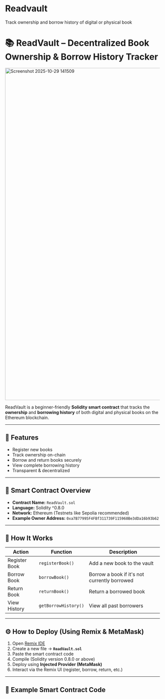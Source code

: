 # Readvault
Track ownership and borrow history of digital or physical book
# 📚 ReadVault – Decentralized Book Ownership & Borrow History Tracker

<img width="1920" height="1080" alt="Screenshot 2025-10-29 141509" src="https://github.com/user-attachments/assets/907de6ce-c4fc-47d4-9608-242285e9369f" />





ReadVault is a beginner-friendly **Solidity smart contract** that tracks the **ownership** and **borrowing history** of both digital and physical books on the Ethereum blockchain.  

---

## 🚀 Features  
- Register new books  
- Track ownership on-chain  
- Borrow and return books securely  
- View complete borrowing history  
- Transparent & decentralized  

---

## 🧠 Smart Contract Overview  

- **Contract Name:** `ReadVault.sol`  
- **Language:** Solidity ^0.8.0  
- **Network:** Ethereum (Testnets like Sepolia recommended)  
- **Example Owner Address:** `0xa7B77995F4FBf311739F115960Be3dDa16b93b62`  

---

## 🧩 How It Works  

| Action | Function | Description |
|--------|-----------|--------------|
| Register Book | `registerBook()` | Add a new book to the vault |
| Borrow Book | `borrowBook()` | Borrow a book if it's not currently borrowed |
| Return Book | `returnBook()` | Return a borrowed book |
| View History | `getBorrowHistory()` | View all past borrowers |

---

## ⚙️ How to Deploy (Using Remix & MetaMask)

1. Open [Remix IDE](https://remix.ethereum.org)  
2. Create a new file → **`ReadVault.sol`**  
3. Paste the smart contract code  
4. Compile (Solidity version 0.8.0 or above)  
5. Deploy using **Injected Provider (MetaMask)**  
6. Interact via the Remix UI (register, borrow, return, etc.)

---

## 💾 Example Smart Contract Code  

```solidity

